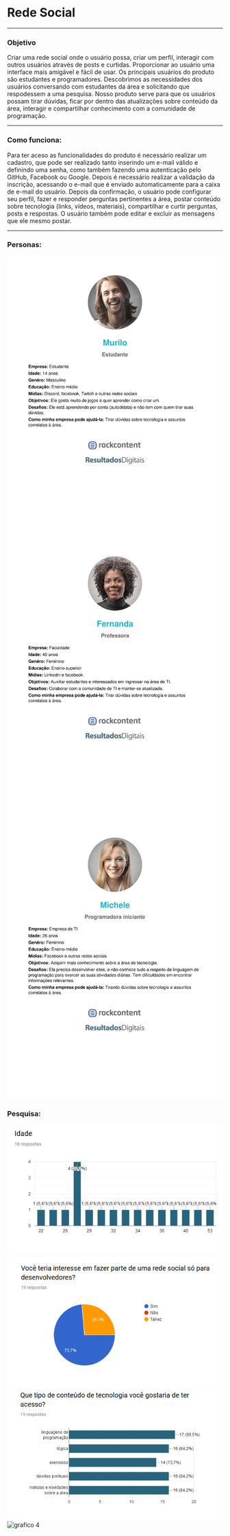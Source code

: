 # Rede Social
---
### Objetivo
 Criar uma rede social onde o usuário possa, criar um perfil, interagir com outros usuários através de posts e curtidas. Proporcionar ao usuário uma interface mais amigável e fácil de usar.
Os principais usuários do produto são estudantes e programadores. Descobrimos as necessidades dos usuários conversando com estudantes da área e solicitando que respodessem a uma pesquisa.
Nosso produto serve para que os usuários possam tirar dúvidas, ficar por dentro das atualizações sobre conteúdo da área, interagir e compartilhar conhecimento com a comunidade de programação. 

---
### Como funciona:
Para ter aceso as funcionalidades do produto é necessário realizar um cadastro, que pode ser realizado tanto inserindo um e-mail válido e definindo uma senha, como também fazendo uma autenticação pelo GitHub, Facebook ou Google.
Depois é necessário realizar a validação da inscrição, acessando o e-mail que é enviado automaticamente para a caixa de e-mail do usuário.
Depois da confirmação, o usuário pode configurar seu perfil, fazer e responder perguntas pertinentes a área, postar conteúdo sobre tecnologia (links, vídeos, materiais), compartilhar e curtir perguntas, posts e respostas. O usuário também pode editar e excluir as mensagens que ele mesmo postar.

---

### Personas:
![Persona 1](public/src/img/persona01.jpg)
![Persona 2](public/src/img/persona02.jpg)
![Persona 3](public/src/img/persona03.jpg)

### Pesquisa:
![grafico 1](public/src/img/pesquisaIdade.PNG)
![grafico 2](public/src/img/pesquisaInteresse.PNG)
![grafico 3](public/src/img/pesquisaConteudo.PNG)
![grafico 4](public/src/img/pesquisaSugestões.PNG)


